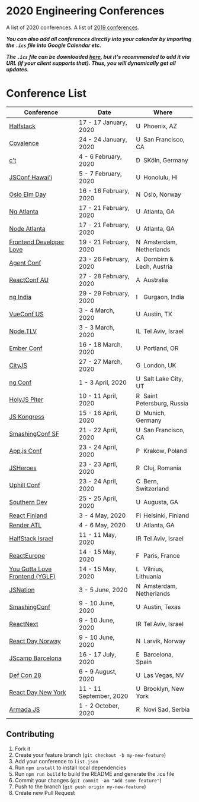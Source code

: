 # 2020 Engineering Conferences
A list of 2020 conferences.
A list of [2019 conferences](https://github.com/ryanburgess/2019-conferences).

_**You can also add all conferences directly into your calendar by importing the `.ics` file into Google Calendar etc.**_

_**The `.ics` file can be downloaded [here](https://rawgit.com/ryanburgess/2019-conferences/master/2019-conferences.ics), but it's recommended to add it via URL (if your client supports that). Thus, you will dynamically get all updates.**_

# Conference List

| Conference | Date | Where |
|------------|------|-------|
| [Halfstack](https://halfstackconf.com/phoenix/) | 17 - 17 January, 2020 | <img src="https://cdnjs.cloudflare.com/ajax/libs/flag-icon-css/3.2.1/flags/4x3/us.svg" height="16" alt="US flag icon" /> Phoenix, AZ |
| [Covalence](http://www.covalenceconf.com/) | 24 - 24 January, 2020 | <img src="https://cdnjs.cloudflare.com/ajax/libs/flag-icon-css/3.2.1/flags/4x3/us.svg" height="16" alt="US flag icon" /> San Francisco, CA |
| [c't <webdev>](https://ctwebdev.de/) | 4 - 6 February, 2020 | <img src="https://cdnjs.cloudflare.com/ajax/libs/flag-icon-css/3.2.1/flags/4x3/de.svg" height="16" alt="DE flag icon" /> SKöln, Germany |
| [JSConf Hawai'i](https://www.jsconfhi.com/) | 5 - 7 February, 2020 | <img src="https://cdnjs.cloudflare.com/ajax/libs/flag-icon-css/3.2.1/flags/4x3/us.svg" height="16" alt="US flag icon" /> Honolulu, HI |
| [Oslo Elm Day](https://osloelmday.no/) | 16 - 16 February, 2020 | <img src="https://cdnjs.cloudflare.com/ajax/libs/flag-icon-css/3.2.1/flags/4x3/no.svg" height="16" alt="NO flag icon" /> Oslo, Norway |
| [Ng Atlanta](https://ng-atl.org/) | 17 - 21 February, 2020 | <img src="https://cdnjs.cloudflare.com/ajax/libs/flag-icon-css/3.2.1/flags/4x3/us.svg" height="16" alt="US flag icon" /> Atlanta, GA |
| [Node Atlanta](https://node-atl.org/) | 17 - 21 February, 2020 | <img src="https://cdnjs.cloudflare.com/ajax/libs/flag-icon-css/3.2.1/flags/4x3/us.svg" height="16" alt="US flag icon" /> Atlanta, GA |
| [Frontend Developer Love](http://www.frontenddeveloperlove.com/) | 19 - 21 February, 2020 | <img src="https://cdnjs.cloudflare.com/ajax/libs/flag-icon-css/3.2.1/flags/4x3/ne.svg" height="16" alt="NE flag icon" /> Amsterdam, Netherlands |
| [Agent Conf](https://www.agent.sh/) | 23 - 26 February, 2020 | <img src="https://cdnjs.cloudflare.com/ajax/libs/flag-icon-css/3.2.1/flags/4x3/at.svg" height="16" alt="AT flag icon" /> Dornbirn & Lech, Austria |
| [ReactConf AU](https://reactconfau.com/) | 27 - 28 February, 2020 | <img src="https://cdnjs.cloudflare.com/ajax/libs/flag-icon-css/3.2.1/flags/4x3/au.svg" height="16" alt="AU flag icon" /> Australia |
| [ng India](https://www.ng-ind.com/) | 29 - 29 February, 2020 | <img src="https://cdnjs.cloudflare.com/ajax/libs/flag-icon-css/3.2.1/flags/4x3/in.svg" height="16" alt="IN flag icon" /> Gurgaon, India |
| [VueConf US](http://vueconf.us/) | 3 - 4 March, 2020 | <img src="https://cdnjs.cloudflare.com/ajax/libs/flag-icon-css/3.2.1/flags/4x3/us.svg" height="16" alt="US flag icon" /> Austin, TX |
| [Node.TLV](https://www.nodetlv.com/) | 3 - 3 March, 2020 | <img src="https://cdnjs.cloudflare.com/ajax/libs/flag-icon-css/3.2.1/flags/4x3/il.svg" height="16" alt="IL flag icon" /> Tel Aviv, Israel |
| [Ember Conf](https://www.nodetlv.com/) | 16 - 18 March, 2020 | <img src="https://cdnjs.cloudflare.com/ajax/libs/flag-icon-css/3.2.1/flags/4x3/us.svg" height="16" alt="US flag icon" /> Portland, OR |
| [CityJS](https://cityjsconf.org/) | 27 - 27 March, 2020 | <img src="https://cdnjs.cloudflare.com/ajax/libs/flag-icon-css/3.2.1/flags/4x3/gb.svg" height="16" alt="GB flag icon" /> London, UK |
| [ng Conf](https://www.ng-conf.org/) | 1 - 3 April, 2020 | <img src="https://cdnjs.cloudflare.com/ajax/libs/flag-icon-css/3.2.1/flags/4x3/us.svg" height="16" alt="US flag icon" /> Salt Lake City, UT |
| [HolyJS Piter](https://holyjs-piter.ru/) | 10 - 11 April, 2020 | <img src="https://cdnjs.cloudflare.com/ajax/libs/flag-icon-css/3.2.1/flags/4x3/ru.svg" height="16" alt="RU flag icon" /> Saint Petersburg, Russia |
| [JS Kongress](https://js-kongress.com/) | 15 - 16 April, 2020 | <img src="https://cdnjs.cloudflare.com/ajax/libs/flag-icon-css/3.2.1/flags/4x3/de.svg" height="16" alt="DE flag icon" /> Munich, Germany |
| [SmashingConf SF](https://smashingconf.com/sf-2020/) | 21 - 22 April, 2020 | <img src="https://cdnjs.cloudflare.com/ajax/libs/flag-icon-css/3.2.1/flags/4x3/us.svg" height="16" alt="US flag icon" /> San Francisco, CA |
| [App.js Conf](https://js-kongress.com/) | 23 - 24 April, 2020 | <img src="https://cdnjs.cloudflare.com/ajax/libs/flag-icon-css/3.2.1/flags/4x3/pl.svg" height="16" alt="PL flag icon" /> Krakow, Poland |
| [JSHeroes](https://jsheroes.io/) | 23 - 23 April, 2020 | <img src="https://cdnjs.cloudflare.com/ajax/libs/flag-icon-css/3.2.1/flags/4x3/ro.svg" height="16" alt="RO flag icon" /> Cluj, Romania |
| [Uphill Conf](https://uphillconf.com/) | 23 - 24 April, 2020 | <img src="https://cdnjs.cloudflare.com/ajax/libs/flag-icon-css/3.2.1/flags/4x3/ch.svg" height="16" alt="CH flag icon" /> Bern, Switzerland |
| [Southern Dev](https://southerndev.co/) | 25 - 25 April, 2020 | <img src="https://cdnjs.cloudflare.com/ajax/libs/flag-icon-css/3.2.1/flags/4x3/us.svg" height="16" alt="US flag icon" /> Augusta, GA |
| [React Finland](https://react-finland.fi/) | 3 - 4 May, 2020 | <img src="https://cdnjs.cloudflare.com/ajax/libs/flag-icon-css/3.2.1/flags/4x3/fi.svg" height="16" alt="FI flag icon" /> Helsinki, Finland |
| [Render ATL](https://www.renderatl.com/) | 4 - 6 May, 2020 | <img src="https://cdnjs.cloudflare.com/ajax/libs/flag-icon-css/3.2.1/flags/4x3/us.svg" height="16" alt="US flag icon" /> Atlanta, GA |
| [HalfStack Israel](https://halfstackconf.com/telaviv) | 11 - 11 May, 2020 | <img src="https://cdnjs.cloudflare.com/ajax/libs/flag-icon-css/3.2.1/flags/4x3/ir.svg" height="16" alt="IR flag icon" /> Tel Aviv, Israel |
| [ReactEurope](https://www.react-europe.org/) | 14 - 15 May, 2020 | <img src="https://cdnjs.cloudflare.com/ajax/libs/flag-icon-css/3.2.1/flags/4x3/fr.svg" height="16" alt="FR flag icon" /> Paris, France |
| [You Gotta Love Frontend (YGLF)](https://lithuania.yglfconf.com/) | 14 - 15 May, 2020 | <img src="https://cdnjs.cloudflare.com/ajax/libs/flag-icon-css/3.2.1/flags/4x3/lt.svg" height="16" alt="LT flag icon" /> Vilnius, Lithuania |
| [JSNation](http://jsnation.com/) | 3 - 5 June, 2020 | <img src="https://cdnjs.cloudflare.com/ajax/libs/flag-icon-css/3.2.1/flags/4x3/ne.svg" height="16" alt="NE flag icon" /> Amsterdam, Netherlands |
| [SmashingConf](https://smashingconf.com/austin-2020) | 9 - 10 June, 2020 | <img src="https://cdnjs.cloudflare.com/ajax/libs/flag-icon-css/3.2.1/flags/4x3/us.svg" height="16" alt="US flag icon" /> Austin, Texas |
| [ReactNext](https://react-next.com/) | 9 - 10 June, 2020 | <img src="https://cdnjs.cloudflare.com/ajax/libs/flag-icon-css/3.2.1/flags/4x3/ir.svg" height="16" alt="IR flag icon" /> Tel Aviv, Israel |
| [React Day Norway](https://reactnorway.com/) | 9 - 10 June, 2020 | <img src="https://cdnjs.cloudflare.com/ajax/libs/flag-icon-css/3.2.1/flags/4x3/no.svg" height="16" alt="NO flag icon" /> Larvik, Norway |
| [JScamp Barcelona](https://jscamp.tech/) | 16 - 17 July, 2020 | <img src="https://cdnjs.cloudflare.com/ajax/libs/flag-icon-css/3.2.1/flags/4x3/es.svg" height="16" alt="ES flag icon" /> Barcelona, Spain |
| [Def Con 28](https://defcon.org/) | 6 - 9 August, 2020 | <img src="https://cdnjs.cloudflare.com/ajax/libs/flag-icon-css/3.2.1/flags/4x3/us.svg" height="16" alt="US flag icon" /> Las Vegas, NV |
| [React Day New York](https://reactnewyork.com/) | 11 - 11 September, 2020 | <img src="https://cdnjs.cloudflare.com/ajax/libs/flag-icon-css/3.2.1/flags/4x3/us.svg" height="16" alt="US flag icon" /> Brooklyn, New York |
| [Armada JS](https://reactnewyork.com/) | 1 - 2 October, 2020 | <img src="https://cdnjs.cloudflare.com/ajax/libs/flag-icon-css/3.2.1/flags/4x3/rs.svg" height="16" alt="RS flag icon" /> Novi Sad, Serbia |

## Contributing
1. Fork it
2. Create your feature branch (`git checkout -b my-new-feature`)
3. Add your conference to `list.json`
4. Run `npm install` to install local dependencies
5. Run `npm run build` to build the README and generate the .ics file
6. Commit your changes (`git commit -am "Add some feature"`)
7. Push to the branch (`git push origin my-new-feature`)
8. Create new Pull Request
